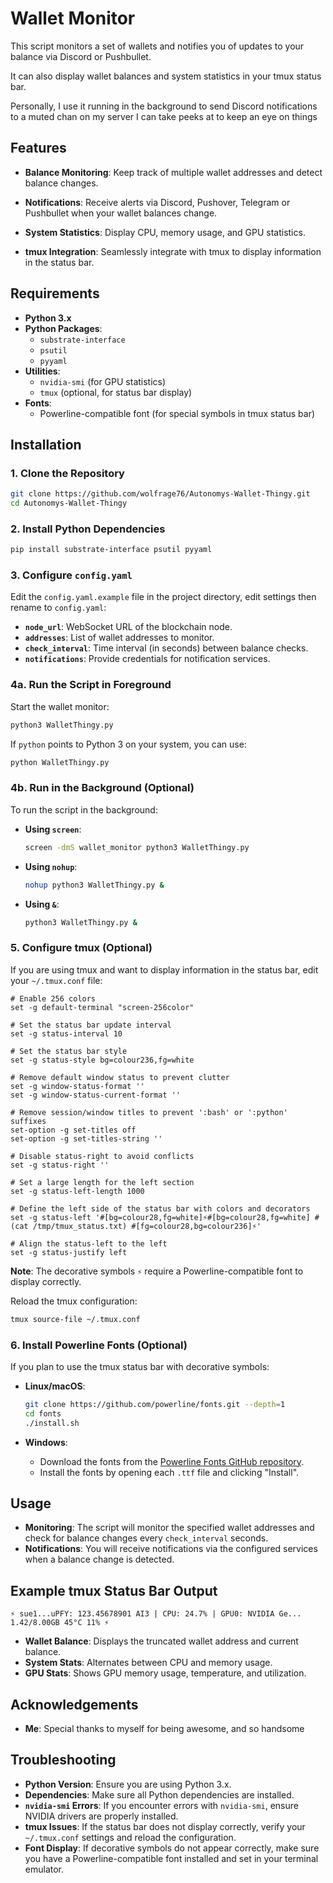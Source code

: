 # Wallet Monitor

This script monitors a set of wallets and notifies you of updates to your balance via Discord or Pushbullet. 

It can also display wallet balances and system statistics in your tmux status bar.

Personally, I use it running in the background to send Discord notifications to a muted chan on my server I 
can take peeks at to keep an eye on things 

## Features

- **Balance Monitoring**: Keep track of multiple wallet addresses and detect balance changes.
- **Notifications**: Receive alerts via Discord, Pushover, Telegram or Pushbullet when your wallet balances change.

- **System Statistics**: Display CPU, memory usage, and GPU statistics.
- **tmux Integration**: Seamlessly integrate with tmux to display information in the status bar.

## Requirements

- **Python 3.x**
- **Python Packages**:
  - `substrate-interface`
  - `psutil`
  - `pyyaml`
- **Utilities**:
  - `nvidia-smi` (for GPU statistics)
  - `tmux` (optional, for status bar display)
- **Fonts**:
  - Powerline-compatible font (for special symbols in tmux status bar)

## Installation

### 1. Clone the Repository

```bash
git clone https://github.com/wolfrage76/Autonomys-Wallet-Thingy.git
cd Autonomys-Wallet-Thingy
```

### 2. Install Python Dependencies

```bash
pip install substrate-interface psutil pyyaml
```

### 3. Configure `config.yaml`

Edit the `config.yaml.example` file in the project directory, edit settings then rename to `config.yaml`:

- **`node_url`**: WebSocket URL of the blockchain node.
- **`addresses`**: List of wallet addresses to monitor.
- **`check_interval`**: Time interval (in seconds) between balance checks.
- **`notifications`**: Provide credentials for notification services.


### 4a. Run the Script in Foreground

Start the wallet monitor:

```bash
python3 WalletThingy.py
```

If `python` points to Python 3 on your system, you can use:

```bash
python WalletThingy.py
```

### 4b. Run in the Background (Optional)

To run the script in the background:

- **Using `screen`**:

  ```bash
  screen -dmS wallet_monitor python3 WalletThingy.py
  ```

- **Using `nohup`**:

  ```bash
  nohup python3 WalletThingy.py &
  ```

- **Using `&`**:

  ```bash
  python3 WalletThingy.py &
  ```


### 5. Configure tmux (Optional)

If you are using tmux and want to display information in the status bar, edit your `~/.tmux.conf` file:

```tmux
# Enable 256 colors
set -g default-terminal "screen-256color"

# Set the status bar update interval
set -g status-interval 10

# Set the status bar style
set -g status-style bg=colour236,fg=white

# Remove default window status to prevent clutter
set -g window-status-format ''
set -g window-status-current-format ''

# Remove session/window titles to prevent ':bash' or ':python' suffixes
set-option -g set-titles off
set-option -g set-titles-string ''

# Disable status-right to avoid conflicts
set -g status-right ''

# Set a large length for the left section
set -g status-left-length 1000

# Define the left side of the status bar with colors and decorators
set -g status-left '#[bg=colour28,fg=white]⚡#[bg=colour28,fg=white] #(cat /tmp/tmux_status.txt) #[fg=colour28,bg=colour236]⚡'

# Align the status-left to the left
set -g status-justify left
```

**Note**: The decorative symbols `⚡` require a Powerline-compatible font to display correctly.

Reload the tmux configuration:

```bash
tmux source-file ~/.tmux.conf
```


### 6. Install Powerline Fonts (Optional)

If you plan to use the tmux status bar with decorative symbols:

- **Linux/macOS**:

  ```bash
  git clone https://github.com/powerline/fonts.git --depth=1
  cd fonts
  ./install.sh
  ```

- **Windows**:

  - Download the fonts from the [Powerline Fonts GitHub repository](https://github.com/powerline/fonts).
  - Install the fonts by opening each `.ttf` file and clicking "Install".


## Usage

- **Monitoring**: The script will monitor the specified wallet addresses and check for balance changes every `check_interval` seconds.
- **Notifications**: You will receive notifications via the configured services when a balance change is detected.

## Example tmux Status Bar Output

```
⚡ sue1...uPFY: 123.45678901 AI3 | CPU: 24.7% | GPU0: NVIDIA Ge... 1.42/8.00GB 45°C 11% ⚡
```

- **Wallet Balance**: Displays the truncated wallet address and current balance.
- **System Stats**: Alternates between CPU and memory usage.
- **GPU Stats**: Shows GPU memory usage, temperature, and utilization.

## Acknowledgements

- **Me**: Special thanks to myself for being awesome, and so handsome

## Troubleshooting

- **Python Version**: Ensure you are using Python 3.x.
- **Dependencies**: Make sure all Python dependencies are installed.
- **`nvidia-smi` Errors**: If you encounter errors with `nvidia-smi`, ensure NVIDIA drivers are properly installed.
- **tmux Issues**: If the status bar does not display correctly, verify your `~/.tmux.conf` settings and reload the configuration.
- **Font Display**: If decorative symbols do not appear correctly, make sure you have a Powerline-compatible font installed and set in your terminal emulator.
